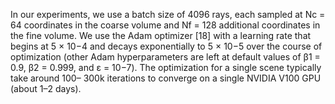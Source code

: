 In our experiments, we use a batch size of 4096 rays, each sampled at Nc = 64 coordinates in the coarse volume and Nf = 128 additional coordinates in the fine volume. We use the Adam optimizer [18] with a learning rate that begins at 5 × 10−4 and decays exponentially to 5 × 10−5 over the course of optimization (other Adam hyperparameters are left at default values of β1 = 0.9, β2 = 0.999, and ε = 10−7). The optimization for a single scene typically take around 100– 300k iterations to converge on a single NVIDIA V100 GPU (about 1–2 days).